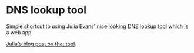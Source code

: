 # DNS lookup tool

Simple shortcut to using Julia Evans' nice looking [DNS lookup
tool](https://dns-lookup.jvns.ca/) which is a web app.

[Julia's blog post on that
tool](https://jvns.ca/blog/2021/02/24/a-little-tool-to-make-dns-queries/).
